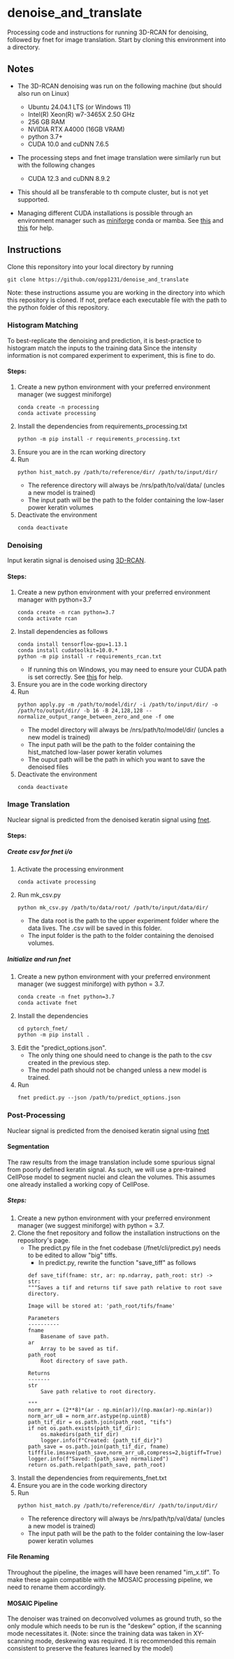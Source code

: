 # denoise_and_translate
Processing code and instructions for running 3D-RCAN for denoising, followed by fnet for image translation.
Start by cloning this environment into a directory.
## Notes
* The 3D-RCAN denoising was run on the following machine (but should also run on Linux)
    + Ubuntu 24.04.1 LTS (or Windows 11)
    + Intel(R) Xeon(R) w7-3465X   2.50 GHz
    + 256 GB RAM
    + NVIDIA RTX A4000 (16GB VRAM)
    + python 3.7+
    + CUDA 10.0 and cuDNN 7.6.5 

* The processing steps and fnet image translation were similarly run but with the following changes
    + CUDA 12.3 and cuDNN 8.9.2

* This should all be transferable to th compute cluster, but is not yet supported.
* Managing different CUDA installations is possible through an environment manager such as [miniforge](https://mamba.readthedocs.io/en/latest/installation/mamba-installation.html) conda or mamba. 
See [this](https://docs.nvidia.com/cuda/cuda-installation-guide-microsoft-windows/#using-conda-to-install-the-cuda-software) and [this](https://hamel.dev/notes/cuda.html) for help.

## Instructions
Clone this reponsitory into your local directory by running
```
git clone https://github.com/opp1231/denoise_and_translate
```
Note: these instructions assume you are working in the directory into which this repository is cloned. If not, preface each executable file with the path to the python folder of this repository.

### Histogram Matching
To best-replicate the denoising and prediction, it is best-practice to histogram match the inputs to the training data
Since the intensity information is not compared experiment to experiment, this is fine to do.

#### Steps: 
1. Create a new python environment with your preferred environment manager (we suggest miniforge)
    ```
    conda create -n processing
    conda activate processing
    ```
2. Install the dependencies from requirements_processing.txt
    ```
    python -m pip install -r requirements_processing.txt
    ```
3. Ensure you are in the rcan working directory
4. Run 
    ```
    python hist_match.py /path/to/reference/dir/ /path/to/input/dir/
    ```
    * The reference directory will always be /nrs/path/to/val/data/ (uncles a new model is trained)
    * The input path will be the path to the folder containing the low-laser power keratin volumes
5. Deactivate the environment
    ```
    conda deactivate
    ```

### Denoising
Input keratin signal is denoised using [3D-RCAN](https://github.com/AiviaCommunity/3D-RCAN). 

#### Steps: 
1. Create a new python environment with your preferred environment manager with python=3.7
    ```
    conda create -n rcan python=3.7
    conda activate rcan
    ```
2. Install dependencies as follows
    ```
    conda install tensorflow-gpu=1.13.1
    conda install cudatoolkit=10.0.*
    python -m pip install -r requirements_rcan.txt
    ```
    * If running this on Windows, you may need to ensure your CUDA path is set correctly. See [this](https://stackoverflow.com/questions/69632875/cuda-path-not-detected-set-cuda-path-environment-variable-if-cupy-fails-to-load) for help.
3. Ensure you are in the code working directory
4. Run 
    ```
    python apply.py -m /path/to/model/dir/ -i /path/to/input/dir/ -o /path/to/output/dir/ -b 16 -B 24,128,128 --normalize_output_range_between_zero_and_one -f ome
    ```
    * The model directory will always be /nrs/path/to/model/dir/ (uncles a new model is trained)
    * The input path will be the path to the folder containing the hist_matched low-laser power keratin volumes
    * The ouput path will be the path in which you want to save the denoised files
5. Deactivate the environment
    ```
    conda deactivate
    ```

### Image Translation
Nuclear signal is predicted from the denoised keratin signal using [fnet](https://github.com/AllenCellModeling/pytorch_fnet).

#### Steps: 
##### Create csv for fnet i/o
1. Activate the processing environment
    ```
    conda activate processing
    ```
2. Run mk_csv.py
    ```
    python mk_csv.py /path/to/data/root/ /path/to/input/data/dir/
    ```
    * The data root is the path to the upper experiment folder where the data lives. The .csv will be saved in this folder.
    * The input folder is the path to the folder containing the denoised volumes.

##### Initialize and run fnet
1. Create a new python environment with your preferred environment manager (we suggest miniforge) with python = 3.7.
    ```
    conda create -n fnet python=3.7
    conda activate fnet
    ```
3. Install the dependencies 
    ```
    cd pytorch_fnet/
    python -m pip install .
    ```
5. Edit the "predict_options.json".
    * The only thing one should need to change is the path to the csv created in the previous step.
    * The model path should not be changed unless a new model is trained.
6. Run 
    ```
    fnet predict.py --json /path/to/predict_options.json
    ```

### Post-Processing
Nuclear signal is predicted from the denoised keratin signal using [fnet](https://github.com/AllenCellModeling/pytorch_fnet)

#### Segmentation
The raw results from the image translation include some spurious signal from poorly defined keratin signal. As such, we will use a pre-trained CellPose model to segment nuclei and clean the volumes. This assumes one already installed a working copy of CellPose.

##### Steps: 
1. Create a new python environment with your preferred environment manager (we suggest miniforge) with python = 3.7.
2. Clone the fnet repository and follow the installation instructions on the repository's page.
    * The predict.py file in the fnet codebase (/fnet/cli/predict.py) needs to be edited to allow "big" tiffs.
        - In predict.py, rewrite the function "save_tiff" as follows
        ```
        def save_tif(fname: str, ar: np.ndarray, path_root: str) -> str:
        """Saves a tif and returns tif save path relative to root save directory.

        Image will be stored at: 'path_root/tifs/fname'

        Parameters
        ----------
        fname
            Basename of save path.
        ar
            Array to be saved as tif.
        path_root
            Root directory of save path.

        Returns
        -------
        str
            Save path relative to root directory.

        """
        norm_arr = (2**8)*(ar - np.min(ar))/(np.max(ar)-np.min(ar))
        norm_arr_u8 = norm_arr.astype(np.uint8)
        path_tif_dir = os.path.join(path_root, "tifs")
        if not os.path.exists(path_tif_dir):
            os.makedirs(path_tif_dir)
            logger.info(f"Created: {path_tif_dir}")
        path_save = os.path.join(path_tif_dir, fname)
        tifffile.imsave(path_save,norm_arr_u8,compress=2,bigtiff=True)
        logger.info(f"Saved: {path_save} normalized")
        return os.path.relpath(path_save, path_root)
        ```
3. Install the dependencies from requirements_fnet.txt
4. Ensure you are in the code working directory
5. Run 
    ```
    python hist_match.py /path/to/reference/dir/ /path/to/input/dir/
    ```
    * The reference directory will always be /nrs/path/tp/val/data/ (uncles a new model is trained)
    * The input path will be the path to the folder containing the low-laser power keratin volumes

#### File Renaming
Throughout the pipeline, the images will have been renamed "im_x.tif". To make these again compatible with the MOSAIC processing pipeline, we need to rename them accordingly. 

#### MOSAIC Pipeline
The denoiser was trained on deconvolved volumes as ground truth, so the only module which needs to be run is the "deskew" option, if the scanning mode necessitates it. (Note: since the training data was taken in XY-scanning mode, deskewing was required. It is recommended this remain consistent to preserve the features learned by the model)